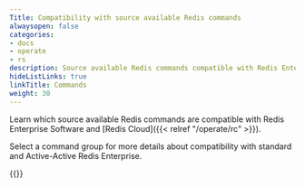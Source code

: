 ```yaml
---
Title: Compatibility with source available Redis commands
alwaysopen: false
categories:
- docs
- operate
- rs
description: Source available Redis commands compatible with Redis Enterprise.
hideListLinks: true
linkTitle: Commands
weight: 30
---
```


Learn which source available Redis commands are compatible with Redis Enterprise Software and [Redis Cloud]({{< relref "/operate/rc" >}}).

Select a command group for more details about compatibility with standard and Active-Active Redis Enterprise.

{{<table-children columnNames="Command group,Description" columnSources="LinkTitle,Description" enableLinks="LinkTitle">}}
